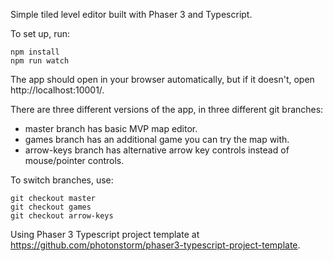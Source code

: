 Simple tiled level editor built with Phaser 3 and Typescript.

To set up, run:
```
npm install
npm run watch
```
The app should open in your browser automatically, but if it doesn't, open http://localhost:10001/.

There are three different versions of the app, in three different git branches:
- master branch has basic MVP map editor.
- games branch has an additional game you can try the map with.
- arrow-keys branch has alternative arrow key controls instead of mouse/pointer controls.

To switch branches, use:
```
git checkout master
git checkout games
git checkout arrow-keys
```

Using Phaser 3 Typescript project template at https://github.com/photonstorm/phaser3-typescript-project-template.
